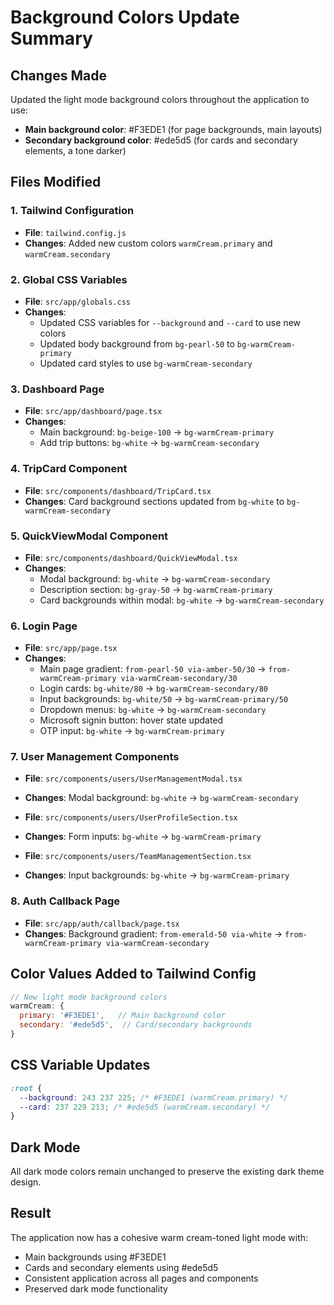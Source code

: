 # Background Colors Update Summary

## Changes Made

Updated the light mode background colors throughout the application to use:
- **Main background color**: #F3EDE1 (for page backgrounds, main layouts)  
- **Secondary background color**: #ede5d5 (for cards and secondary elements, a tone darker)

## Files Modified

### 1. Tailwind Configuration
- **File**: `tailwind.config.js`
- **Changes**: Added new custom colors `warmCream.primary` and `warmCream.secondary`

### 2. Global CSS Variables
- **File**: `src/app/globals.css`  
- **Changes**: 
  - Updated CSS variables for `--background` and `--card` to use new colors
  - Updated body background from `bg-pearl-50` to `bg-warmCream-primary`
  - Updated card styles to use `bg-warmCream-secondary`

### 3. Dashboard Page
- **File**: `src/app/dashboard/page.tsx`
- **Changes**: 
  - Main background: `bg-beige-100` → `bg-warmCream-primary`
  - Add trip buttons: `bg-white` → `bg-warmCream-secondary`

### 4. TripCard Component
- **File**: `src/components/dashboard/TripCard.tsx`
- **Changes**: Card background sections updated from `bg-white` to `bg-warmCream-secondary`

### 5. QuickViewModal Component
- **File**: `src/components/dashboard/QuickViewModal.tsx`
- **Changes**: 
  - Modal background: `bg-white` → `bg-warmCream-secondary`
  - Description section: `bg-gray-50` → `bg-warmCream-primary`
  - Card backgrounds within modal: `bg-white` → `bg-warmCream-secondary`

### 6. Login Page  
- **File**: `src/app/page.tsx`
- **Changes**:
  - Main page gradient: `from-pearl-50 via-amber-50/30` → `from-warmCream-primary via-warmCream-secondary/30`
  - Login cards: `bg-white/80` → `bg-warmCream-secondary/80`
  - Input backgrounds: `bg-white/50` → `bg-warmCream-primary/50`
  - Dropdown menus: `bg-white` → `bg-warmCream-secondary`
  - Microsoft signin button: hover state updated
  - OTP input: `bg-white` → `bg-warmCream-primary`

### 7. User Management Components
- **File**: `src/components/users/UserManagementModal.tsx`
- **Changes**: Modal background: `bg-white` → `bg-warmCream-secondary`

- **File**: `src/components/users/UserProfileSection.tsx`
- **Changes**: Form inputs: `bg-white` → `bg-warmCream-primary`

- **File**: `src/components/users/TeamManagementSection.tsx`
- **Changes**: Input backgrounds: `bg-white` → `bg-warmCream-primary`

### 8. Auth Callback Page
- **File**: `src/app/auth/callback/page.tsx`
- **Changes**: Background gradient: `from-emerald-50 via-white` → `from-warmCream-primary via-warmCream-secondary`

## Color Values Added to Tailwind Config

```javascript
// New light mode background colors
warmCream: {
  primary: '#F3EDE1',   // Main background color
  secondary: '#ede5d5',  // Card/secondary backgrounds
}
```

## CSS Variable Updates

```css
:root {
  --background: 243 237 225; /* #F3EDE1 (warmCream.primary) */
  --card: 237 229 213; /* #ede5d5 (warmCream.secondary) */
}
```

## Dark Mode
All dark mode colors remain unchanged to preserve the existing dark theme design.

## Result
The application now has a cohesive warm cream-toned light mode with:
- Main backgrounds using #F3EDE1 
- Cards and secondary elements using #ede5d5
- Consistent application across all pages and components
- Preserved dark mode functionality